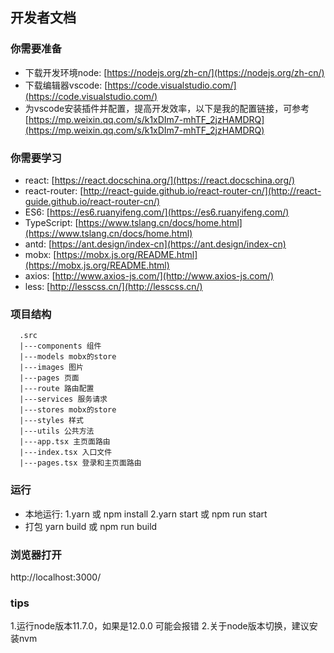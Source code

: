 

## 开发者文档

### 你需要准备
- 下载开发环境node:
[https://nodejs.org/zh-cn/](https://nodejs.org/zh-cn/)
- 下载编辑器vscode:
[https://code.visualstudio.com/](https://code.visualstudio.com/)
- 为vscode安装插件并配置，提高开发效率，以下是我的配置链接，可参考
[https://mp.weixin.qq.com/s/k1xDIm7-mhTF_2jzHAMDRQ](https://mp.weixin.qq.com/s/k1xDIm7-mhTF_2jzHAMDRQ)

### 你需要学习
- react: [https://react.docschina.org/](https://react.docschina.org/)
- react-router: [http://react-guide.github.io/react-router-cn/](http://react-guide.github.io/react-router-cn/)
- ES6: [https://es6.ruanyifeng.com/](https://es6.ruanyifeng.com/)
- TypeScript: [https://www.tslang.cn/docs/home.html](https://www.tslang.cn/docs/home.html)
- antd: [https://ant.design/index-cn](https://ant.design/index-cn)
- mobx: [https://mobx.js.org/README.html](https://mobx.js.org/README.html)
- axios: [http://www.axios-js.com/](http://www.axios-js.com/)
- less: [http://lesscss.cn/](http://lesscss.cn/)

### 项目结构
```
  .src
  |---components 组件
  |---models mobx的store
  |---images 图片
  |---pages 页面
  |---route 路由配置
  |---services 服务请求
  |---stores mobx的store
  |---styles 样式
  |---utils 公共方法
  |---app.tsx 主页面路由
  |---index.tsx 入口文件
  |---pages.tsx 登录和主页面路由
```

### 运行
- 本地运行:
1.yarn  或 npm install
2.yarn start 或 npm run start
- 打包
yarn build 或 npm run build

### 浏览器打开
http://localhost:3000/


### tips
1.运行node版本11.7.0，如果是12.0.0 可能会报错
2.关于node版本切换，建议安装nvm